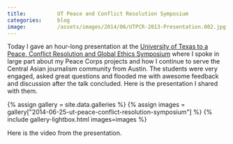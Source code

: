 ```yaml
---
title:			UT Peace and Conflict Resolution Symposium
categories:		blog
image:			/assets/images/2014/06/UTPCR-2013-Presentation.002.jpg
---
```


Today I gave an hour-long presentation at the [University of Texas to a Peace, Conflict Resolution and Global Ethics Symposium](http://www.utpcr.org/) where I spoke in large part about my Peace Corps projects and how I continue to serve the Central Asian journalism community from Austin. The students were very engaged, asked great questions and flooded me with awesome feedback and discussion after the talk concluded. Here is the presentation I shared with them.

{% assign gallery = site.data.galleries %}
{% assign images = gallery["2014-06-25-ut-peace-conflict-resolution-symposium"] %}
{% include gallery-lightbox.html images=images %}

Here is the video from the presentation.
